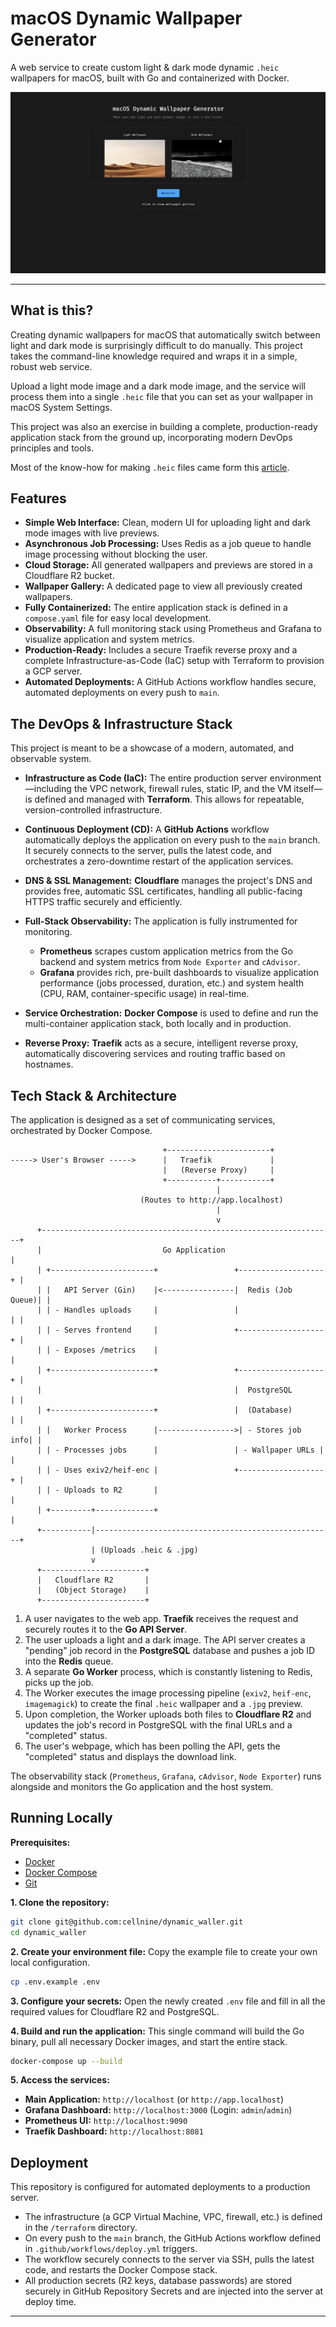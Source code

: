 # macOS Dynamic Wallpaper Generator

A web service to create custom light & dark mode dynamic `.heic` wallpapers for macOS, built with Go and containerized with Docker.

![A screenshot of the application's main interface](shot.png)

---

## What is this?

Creating dynamic wallpapers for macOS that automatically switch between light and dark mode is surprisingly difficult to do manually. This project takes the command-line knowledge required and wraps it in a simple, robust web service.

Upload a light mode image and a dark mode image, and the service will process them into a single `.heic` file that you can set as your wallpaper in macOS System Settings.

This project was also an exercise in building a complete, production-ready application stack from the ground up, incorporating modern DevOps principles and tools.

Most of the know-how for making `.heic` files came form this [article](https://remove.codes/01-dynamic-wallpaper).



## Features

-   **Simple Web Interface:** Clean, modern UI for uploading light and dark mode images with live previews.
-   **Asynchronous Job Processing:** Uses Redis as a job queue to handle image processing without blocking the user.
-   **Cloud Storage:** All generated wallpapers and previews are stored in a Cloudflare R2 bucket.
-   **Wallpaper Gallery:** A dedicated page to view all previously created wallpapers.
-   **Fully Containerized:** The entire application stack is defined in a `compose.yaml` file for easy local development.
-   **Observability:** A full monitoring stack using Prometheus and Grafana to visualize application and system metrics.
-   **Production-Ready:** Includes a secure Traefik reverse proxy and a complete Infrastructure-as-Code (IaC) setup with Terraform to provision a GCP server.
-   **Automated Deployments:** A GitHub Actions workflow handles secure, automated deployments on every push to `main`.

## The DevOps & Infrastructure Stack

This project is meant to be a showcase of a modern, automated, and observable system.

-   **Infrastructure as Code (IaC):** The entire production server environment—including the VPC network, firewall rules, static IP, and the VM itself—is defined and managed with **Terraform**. This allows for repeatable, version-controlled infrastructure.

-   **Continuous Deployment (CD):** A **GitHub Actions** workflow automatically deploys the application on every push to the `main` branch. It securely connects to the server, pulls the latest code, and orchestrates a zero-downtime restart of the application services.

-   **DNS & SSL Management:** **Cloudflare** manages the project's DNS and provides free, automatic SSL certificates, handling all public-facing HTTPS traffic securely and efficiently.

-   **Full-Stack Observability:** The application is fully instrumented for monitoring.
    -   **Prometheus** scrapes custom application metrics from the Go backend and system metrics from `Node Exporter` and `cAdvisor`.
    -   **Grafana** provides rich, pre-built dashboards to visualize application performance (jobs processed, duration, etc.) and system health (CPU, RAM, container-specific usage) in real-time.

-   **Service Orchestration:** **Docker Compose** is used to define and run the multi-container application stack, both locally and in production.

-   **Reverse Proxy:** **Traefik** acts as a secure, intelligent reverse proxy, automatically discovering services and routing traffic based on hostnames.


## Tech Stack & Architecture

The application is designed as a set of communicating services, orchestrated by Docker Compose.

```
                                  +-----------------------+
-----> User's Browser ----->      |   Traefik             |
                                  |   (Reverse Proxy)     |
                                  +-----------+-----------+
                                              |
                             (Routes to http://app.localhost)
                                              |
                                              v
      +-----------------------------------------------------------------+
      |                           Go Application                        |
      | +-----------------------+                 +-------------------+ |
      | |   API Server (Gin)    |<----------------|  Redis (Job Queue)| |
      | | - Handles uploads     |                 |                   | |
      | | - Serves frontend     |                 +-------------------+ |
      | | - Exposes /metrics    |                                       |
      | +-----------------------+                 +-------------------+ |
      |                                           |  PostgreSQL       | |
      | +-----------------------+                 |  (Database)       | |
      | |   Worker Process      |----------------->| - Stores job info| |
      | | - Processes jobs      |                 | - Wallpaper URLs | |
      | | - Uses exiv2/heif-enc |                 +-------------------+ |
      | | - Uploads to R2       |                                       |
      | +---------+-------------+                                       |
      +-----------|-----------------------------------------------------+
                  | (Uploads .heic & .jpg)
                  v
      +-----------------------+
      |   Cloudflare R2       |
      |   (Object Storage)    |
      +-----------------------+

```

1.  A user navigates to the web app. **Traefik** receives the request and securely routes it to the **Go API Server**.
2.  The user uploads a light and a dark image. The API server creates a "pending" job record in the **PostgreSQL** database and pushes a job ID into the **Redis** queue.
3.  A separate **Go Worker** process, which is constantly listening to Redis, picks up the job.
4.  The Worker executes the image processing pipeline (`exiv2`, `heif-enc`, `imagemagick`) to create the final `.heic` wallpaper and a `.jpg` preview.
5.  Upon completion, the Worker uploads both files to **Cloudflare R2** and updates the job's record in PostgreSQL with the final URLs and a "completed" status.
6.  The user's webpage, which has been polling the API, gets the "completed" status and displays the download link.


The observability stack (`Prometheus`, `Grafana`, `cAdvisor`, `Node Exporter`) runs alongside and monitors the Go application and the host system.

## Running Locally

**Prerequisites:**
-   [Docker](https://www.docker.com/get-started)
-   [Docker Compose](https://docs.docker.com/compose/install/)
-   [Git](https://git-scm.com/)

**1. Clone the repository:**
```bash
git clone git@github.com:cellnine/dynamic_waller.git
cd dynamic_waller
```

**2. Create your environment file:**
Copy the example file to create your own local configuration.
```bash
cp .env.example .env
```

**3. Configure your secrets:**
Open the newly created `.env` file and fill in all the required values for Cloudflare R2 and PostgreSQL.

**4. Build and run the application:**
This single command will build the Go binary, pull all necessary Docker images, and start the entire stack.
```bash
docker-compose up --build
```

**5. Access the services:**
-   **Main Application:** `http://localhost` (or `http://app.localhost`)
-   **Grafana Dashboard:** `http://localhost:3000` (Login: `admin`/`admin`)
-   **Prometheus UI:** `http://localhost:9090`
-   **Traefik Dashboard:** `http://localhost:8081`

## Deployment

This repository is configured for automated deployments to a production server.

-   The infrastructure (a GCP Virtual Machine, VPC, firewall, etc.) is defined in the `/terraform` directory.
-   On every push to the `main` branch, the GitHub Actions workflow defined in `.github/workflows/deploy.yml` triggers.
-   The workflow securely connects to the server via SSH, pulls the latest code, and restarts the Docker Compose stack.
-   All production secrets (R2 keys, database passwords) are stored securely in GitHub Repository Secrets and are injected into the server at deploy time.

---

